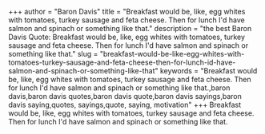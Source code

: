 +++
author = "Baron Davis"
title = "Breakfast would be, like, egg whites with tomatoes, turkey sausage and feta cheese. Then for lunch I'd have salmon and spinach or something like that."
description = "the best Baron Davis Quote: Breakfast would be, like, egg whites with tomatoes, turkey sausage and feta cheese. Then for lunch I'd have salmon and spinach or something like that."
slug = "breakfast-would-be-like-egg-whites-with-tomatoes-turkey-sausage-and-feta-cheese-then-for-lunch-id-have-salmon-and-spinach-or-something-like-that"
keywords = "Breakfast would be, like, egg whites with tomatoes, turkey sausage and feta cheese. Then for lunch I'd have salmon and spinach or something like that.,baron davis,baron davis quotes,baron davis quote,baron davis sayings,baron davis saying,quotes, sayings,quote, saying, motivation"
+++
Breakfast would be, like, egg whites with tomatoes, turkey sausage and feta cheese. Then for lunch I'd have salmon and spinach or something like that.
